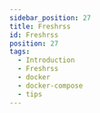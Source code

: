 ```yaml
---
sidebar_position: 27
title: Freshrss
id: Freshrss
position: 27
tags:
  - Introduction
  - Freshrss
  - docker
  - docker-compose
  - tips
---
```

